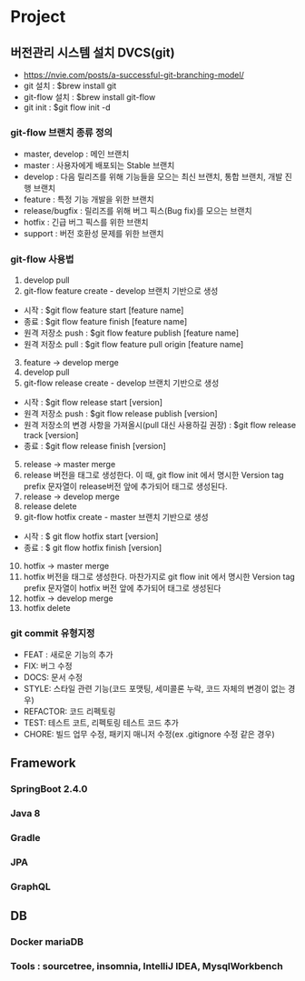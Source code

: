 # Project

## 버전관리 시스템 설치 DVCS(git)
- https://nvie.com/posts/a-successful-git-branching-model/
- git 설치 : $brew install git
- git-flow 설치 : $brew install git-flow 
- git init : $git flow init -d

### git-flow 브랜치 종류 정의
- master, develop :  메인 브랜치
- master : 사용자에게 배포되는 Stable 브랜치
- develop : 다음 릴리즈를 위해 기능들을 모으는 최신 브랜치, 통합 브랜치, 개발 진행 브랜치
- feature : 특정 기능 개발을 위한 브랜치
- release/bugfix : 릴리즈를 위해 버그 픽스(Bug fix)를 모으는 브랜치
- hotfix : 긴급 버그 픽스를 위한 브랜치
- support : 버전 호환성 문제를 위한 브랜치

### git-flow 사용법
1. develop pull
2. git-flow feature create - develop 브랜치 기반으로 생성
- 시작 : $git flow feature start [feature name]
- 종료 : $git flow feature finish [feature name]
- 원격 저장소 push : $git flow feature publish [feature name]
- 원격 저장소 pull : $git flow feature pull origin [feature name]
3. feature -> develop merge
4. develop pull
5. git-flow release create - develop 브랜치 기반으로 생성
- 시작 : $git flow release start [version]
- 원격 저장소 push : $git flow release publish [version]
- 원격 저장소의 변경 사항을 가져올시(pull 대신 사용하길 권장) : $git flow release track [version]
- 종료 : $git flow release finish [version]
5. release -> master merge
6. release 버전을 태그로 생성한다. 이 때, git flow init 에서 명시한 Version tag prefix 문자열이 release버전 앞에 추가되어 태그로 생성된다.
7. release -> develop merge
8. release delete
9. git-flow hotfix create - master 브랜치 기반으로 생성
- 시작 : $ git flow hotfix start [version]
- 종료 : $ git flow hotfix finish [version]
10. hotfix -> master merge
11. hotfix 버전을 태그로 생성한다. 마찬가지로 git flow init 에서 명시한 Version tag prefix 문자열이 hotfix 버전 앞에 추가되어 태그로 생성된다
12. hotfix -> develop merge
13. hotfix delete

### git commit 유형지정
- FEAT : 새로운 기능의 추가
- FIX: 버그 수정
- DOCS: 문서 수정
- STYLE: 스타일 관련 기능(코드 포맷팅, 세미콜론 누락, 코드 자체의 변경이 없는 경우)
- REFACTOR: 코드 리펙토링
- TEST: 테스트 코트, 리펙토링 테스트 코드 추가
- CHORE: 빌드 업무 수정, 패키지 매니저 수정(ex .gitignore 수정 같은 경우)

## Framework
### SpringBoot 2.4.0
### Java 8
### Gradle
### JPA
### GraphQL

## DB
### Docker mariaDB

### Tools : sourcetree, insomnia, IntelliJ IDEA, MysqlWorkbench

